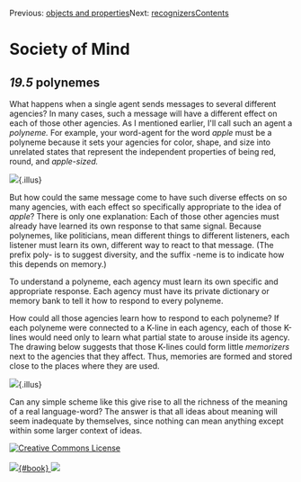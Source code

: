 <div class="chapnav">

<span class="prev">Previous: [objects and
properties](./som-19.4.html)</span><span class="next">Next:
[recognizers](./som-19.6.html)</span><span
class="contents">[Contents](index.html)</span>
<div class="titlebar">

Society of Mind
===============

</div>

</div>

*19.5* polynemes
----------------

What happens when a single agent sends messages to several different
agencies? In many cases, such a message will have a different effect on
each of those other agencies. As I mentioned earlier, I'll call such an
agent a *polyneme.* For example, your word-agent for the word *apple*
must be a polyneme because it sets your agencies for color, shape, and
size into unrelated states that represent the independent properties of
being red, round, and *apple-sized.*

![](./illus/ch19/19-2.png){.illus}

But how could the same message come to have such diverse effects on so
many agencies, with each effect so specifically appropriate to the idea
of *apple*? There is only one explanation: Each of those other agencies
must already have learned its own response to that same signal. Because
polynemes, like politicians, mean different things to different
listeners, each listener must learn its own, different way to react to
that message. (The prefix poly- is to suggest diversity, and the suffix
-neme is to indicate how this depends on memory.)

To understand a polyneme, each agency must learn its own specific and
appropriate response. Each agency must have its private dictionary or
memory bank to tell it how to respond to every polyneme.

How could all those agencies learn how to respond to each polyneme? If
each polyneme were connected to a K-line in each agency, each of those
K-lines would need only to learn what partial state to arouse inside its
agency. The drawing below suggests that those K-lines could form little
*memorizers* next to the agencies that they affect. Thus, memories are
formed and stored close to the places where they are used.

![](./illus/ch19/19-3.png){.illus}

Can any simple scheme like this give rise to all the richness of the
meaning of a real language-word? The answer is that all ideas about
meaning will seem inadequate by themselves, since nothing can mean
anything except within some larger context of ideas.

<div class="footer">

[![Creative Commons
License](http://i.creativecommons.org/l/by-nc-sa/3.0/80x15.png)](http://creativecommons.org/licenses/by-nc-sa/3.0/deed.en_US)\
\
[![](./images/som_book.jpeg){#book}
![](./images/a_logo_17.gif)](http://www.amazon.com/gp/product/0671657135?ie=UTF8&camp=1789&creativeASIN=0671657135&linkCode=xm2&tag=marvinminsky)

</div>

